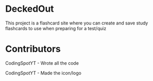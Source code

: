 # DeckedOut

This project is a flashcard site where you can create and save study flashcards to use when preparing for a test/quiz

# Contributors

CodingSpotYT - Wrote all the code

CodingSpotYT - Made the icon/logo
